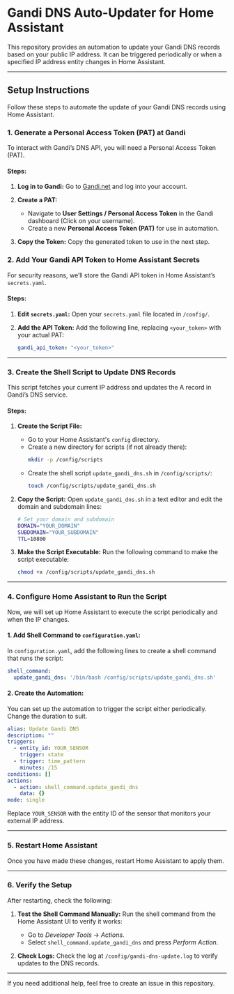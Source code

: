 # Gandi DNS Auto-Updater for Home Assistant

This repository provides an automation to update your Gandi DNS records based on your public IP address. It can be triggered periodically or when a specified IP address entity changes in Home Assistant.

---

## **Setup Instructions**

Follow these steps to automate the update of your Gandi DNS records using Home Assistant.

### 1. **Generate a Personal Access Token (PAT) at Gandi**

To interact with Gandi’s DNS API, you will need a Personal Access Token (PAT).

#### Steps:
1. **Log in to Gandi:**
   Go to [Gandi.net](https://www.gandi.net/) and log into your account.
   
2. **Create a PAT:**
   - Navigate to **User Settings / Personal Access Token** in the Gandi dashboard (Click on your username).
   - Create a new **Personal Access Token (PAT)** for use in automation.
   
3. **Copy the Token:**
   Copy the generated token to use in the next step.

### 2. **Add Your Gandi API Token to Home Assistant Secrets**

For security reasons, we’ll store the Gandi API token in Home Assistant’s `secrets.yaml`.

#### Steps:
1. **Edit `secrets.yaml`:**
   Open your `secrets.yaml` file located in `/config/`.

2. **Add the API Token:**
   Add the following line, replacing `<your_token>` with your actual PAT:
   ```yaml
   gandi_api_token: "<your_token>"
   ```

---

### 3. **Create the Shell Script to Update DNS Records**

This script fetches your current IP address and updates the A record in Gandi’s DNS service.

#### Steps:
1. **Create the Script File:**
   - Go to your Home Assistant's `config` directory.
   - Create a new directory for scripts (if not already there):
     ```bash
     mkdir -p /config/scripts
     ```
   - Create the shell script `update_gandi_dns.sh` in `/config/scripts/`:
     ```bash
     touch /config/scripts/update_gandi_dns.sh
     ```

2. **Copy the Script:**
   Open `update_gandi_dns.sh` in a text editor and edit the domain and subdomain lines:

   ```bash
   # Set your domain and subdomain
   DOMAIN="YOUR_DOMAIN"
   SUBDOMAIN="YOUR_SUBDOMAIN"
   TTL=10800
   ```

3. **Make the Script Executable:**
   Run the following command to make the script executable:
   ```bash
   chmod +x /config/scripts/update_gandi_dns.sh
   ```

---

### 4. **Configure Home Assistant to Run the Script**

Now, we will set up Home Assistant to execute the script periodically and when the IP changes.

#### 1. **Add Shell Command to `configuration.yaml`:**

In `configuration.yaml`, add the following lines to create a shell command that runs the script:

```yaml
shell_command:
  update_gandi_dns: '/bin/bash /config/scripts/update_gandi_dns.sh'
```

#### 2. **Create the Automation:**

You can set up the automation to trigger the script either periodically. Change the duration to suit.

```yaml
alias: Update Gandi DNS
description: ""
triggers:
  - entity_id: YOUR_SENSOR
    trigger: state
  - trigger: time_pattern
    minutes: /15
conditions: []
actions:
  - action: shell_command.update_gandi_dns
    data: {}
mode: single
```

Replace `YOUR_SENSOR` with the entity ID of the sensor that monitors your external IP address.

---

### 5. **Restart Home Assistant**

Once you have made these changes, restart Home Assistant to apply them.

---

### 6. **Verify the Setup**

After restarting, check the following:

1. **Test the Shell Command Manually:**
   Run the shell command from the Home Assistant UI to verify it works:
   - Go to *Developer Tools* → *Actions*.
   - Select `shell_command.update_gandi_dns` and press *Perform Action*.

2. **Check Logs:**
   Check the log at `/config/gandi-dns-update.log` to verify updates to the DNS records.

---

If you need additional help, feel free to create an issue in this repository.
```
